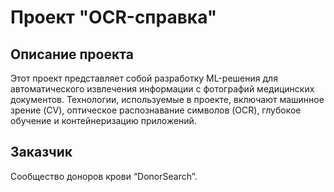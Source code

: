 # Проект "OCR-справка"

## Описание проекта
Этот проект представляет собой разработку ML-решения для автоматического извлечения информации с фотографий медицинских документов. Технологии, используемые в проекте, включают машинное зрение (CV), оптическое распознавание символов (OCR), глубокое обучение и контейнеризацию приложений.

## Заказчик
Сообщество доноров крови “DonorSearch”.

